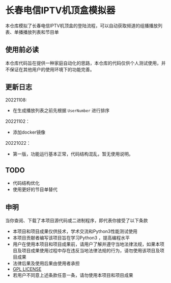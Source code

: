 # 长春电信IPTV机顶盒模拟器

本仓库模拟了长春电信IPTV机顶盒的登陆流程，可以自动获取频道的组播播放列表、单播播放列表和节目单

## 使用前必读

本仓库代码旨在提供一种家庭自动化的思路，本仓库的代码仅供个人测试使用，并不保证在其他用户的使用环境下的功能完善。

## 更新日志

20221108:

- 在生成播放列表之前先根据 `UserNumber` 进行排序

20221102：

- 添加docker镜像

20221022：

- 第一版，功能运行基本正常，代码结构混乱，暂无使用说明。

## TODO

- 代码结构优化
- 使用更好的节目单替代

## 申明

当你查阅、下载了本项目源代码或二进制程序，即代表你接受了以下条款

- 本项目和项目成果仅供技术，学术交流和Python3性能测试使用
- 本项目贡献者编写该项目旨在学习Python3 ，提高编程水平
- 用户在使用本项目和项目成果前，请用户了解并遵守当地法律法规，如果本项目及项目成果使用过程中存在违反当地法律法规的行为，请勿使用该项目及项目成果
- 法律后果及使用后果由使用者承担
- [GPL LICENSE](https://github.com/vergilgao/Telecom-IPTV-Mock/blob/master/LICENSE)
- 若用户不同意上述条款任意一条，请勿使用本项目和项目成果
